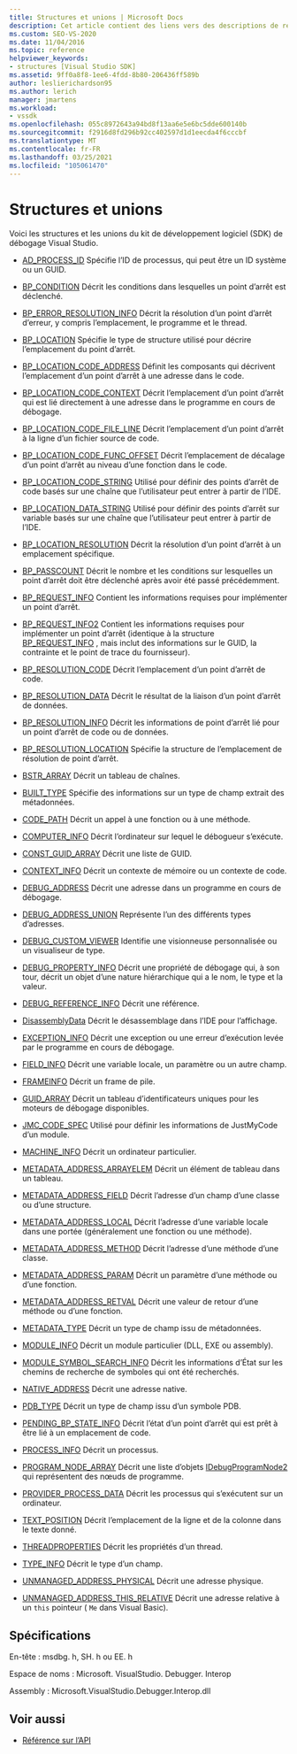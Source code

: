 ```yaml
---
title: Structures et unions | Microsoft Docs
description: Cet article contient des liens vers des descriptions de référence des structures et des unions dans le kit de développement logiciel (SDK) de débogage Visual Studio.
ms.custom: SEO-VS-2020
ms.date: 11/04/2016
ms.topic: reference
helpviewer_keywords:
- structures [Visual Studio SDK]
ms.assetid: 9ff0a8f8-1ee6-4fdd-8b80-206436ff589b
author: leslierichardson95
ms.author: lerich
manager: jmartens
ms.workload:
- vssdk
ms.openlocfilehash: 055c8972643a94bd8f13aa6e5e6bc5dde600140b
ms.sourcegitcommit: f2916d8fd296b92cc402597d1d1eecda4f6cccbf
ms.translationtype: MT
ms.contentlocale: fr-FR
ms.lasthandoff: 03/25/2021
ms.locfileid: "105061470"
---
```

# <a name="structures-and-unions"></a>Structures et unions
Voici les structures et les unions du kit de développement logiciel (SDK) de débogage Visual Studio.

- [AD_PROCESS_ID](../../../extensibility/debugger/reference/ad-process-id.md) Spécifie l’ID de processus, qui peut être un ID système ou un GUID.

- [BP_CONDITION](../../../extensibility/debugger/reference/bp-condition.md) Décrit les conditions dans lesquelles un point d’arrêt est déclenché.

- [BP_ERROR_RESOLUTION_INFO](../../../extensibility/debugger/reference/bp-error-resolution-info.md) Décrit la résolution d’un point d’arrêt d’erreur, y compris l’emplacement, le programme et le thread.

- [BP_LOCATION](../../../extensibility/debugger/reference/bp-location.md) Spécifie le type de structure utilisé pour décrire l’emplacement du point d’arrêt.

- [BP_LOCATION_CODE_ADDRESS](../../../extensibility/debugger/reference/bp-location-code-address.md) Définit les composants qui décrivent l’emplacement d’un point d’arrêt à une adresse dans le code.

- [BP_LOCATION_CODE_CONTEXT](../../../extensibility/debugger/reference/bp-location-code-context.md) Décrit l’emplacement d’un point d’arrêt qui est lié directement à une adresse dans le programme en cours de débogage.

- [BP_LOCATION_CODE_FILE_LINE](../../../extensibility/debugger/reference/bp-location-code-file-line.md) Décrit l’emplacement d’un point d’arrêt à la ligne d’un fichier source de code.

- [BP_LOCATION_CODE_FUNC_OFFSET](../../../extensibility/debugger/reference/bp-location-code-func-offset.md) Décrit l’emplacement de décalage d’un point d’arrêt au niveau d’une fonction dans le code.

- [BP_LOCATION_CODE_STRING](../../../extensibility/debugger/reference/bp-location-code-string.md) Utilisé pour définir des points d’arrêt de code basés sur une chaîne que l’utilisateur peut entrer à partir de l’IDE.

- [BP_LOCATION_DATA_STRING](../../../extensibility/debugger/reference/bp-location-data-string.md) Utilisé pour définir des points d’arrêt sur variable basés sur une chaîne que l’utilisateur peut entrer à partir de l’IDE.

- [BP_LOCATION_RESOLUTION](../../../extensibility/debugger/reference/bp-location-resolution.md) Décrit la résolution d’un point d’arrêt à un emplacement spécifique.

- [BP_PASSCOUNT](../../../extensibility/debugger/reference/bp-passcount.md) Décrit le nombre et les conditions sur lesquelles un point d’arrêt doit être déclenché après avoir été passé précédemment.

- [BP_REQUEST_INFO](../../../extensibility/debugger/reference/bp-request-info.md) Contient les informations requises pour implémenter un point d’arrêt.

- [BP_REQUEST_INFO2](../../../extensibility/debugger/reference/bp-request-info2.md) Contient les informations requises pour implémenter un point d’arrêt (identique à la structure [BP_REQUEST_INFO](../../../extensibility/debugger/reference/bp-request-info.md) , mais inclut des informations sur le GUID, la contrainte et le point de trace du fournisseur).

- [BP_RESOLUTION_CODE](../../../extensibility/debugger/reference/bp-resolution-code.md) Décrit l’emplacement d’un point d’arrêt de code.

- [BP_RESOLUTION_DATA](../../../extensibility/debugger/reference/bp-resolution-data.md) Décrit le résultat de la liaison d’un point d’arrêt de données.

- [BP_RESOLUTION_INFO](../../../extensibility/debugger/reference/bp-resolution-info.md) Décrit les informations de point d’arrêt lié pour un point d’arrêt de code ou de données.

- [BP_RESOLUTION_LOCATION](../../../extensibility/debugger/reference/bp-resolution-location.md) Spécifie la structure de l’emplacement de résolution de point d’arrêt.

- [BSTR_ARRAY](../../../extensibility/debugger/reference/bstr-array.md) Décrit un tableau de chaînes.

- [BUILT_TYPE](../../../extensibility/debugger/reference/built-type.md) Spécifie des informations sur un type de champ extrait des métadonnées.

- [CODE_PATH](../../../extensibility/debugger/reference/code-path.md) Décrit un appel à une fonction ou à une méthode.

- [COMPUTER_INFO](../../../extensibility/debugger/reference/computer-info.md) Décrit l’ordinateur sur lequel le débogueur s’exécute.

- [CONST_GUID_ARRAY](../../../extensibility/debugger/reference/const-guid-array.md) Décrit une liste de GUID.

- [CONTEXT_INFO](../../../extensibility/debugger/reference/context-info.md) Décrit un contexte de mémoire ou un contexte de code.

- [DEBUG_ADDRESS](../../../extensibility/debugger/reference/debug-address.md) Décrit une adresse dans un programme en cours de débogage.

- [DEBUG_ADDRESS_UNION](../../../extensibility/debugger/reference/debug-address-union.md) Représente l’un des différents types d’adresses.

- [DEBUG_CUSTOM_VIEWER](../../../extensibility/debugger/reference/debug-custom-viewer.md) Identifie une visionneuse personnalisée ou un visualiseur de type.

- [DEBUG_PROPERTY_INFO](../../../extensibility/debugger/reference/debug-property-info.md) Décrit une propriété de débogage qui, à son tour, décrit un objet d’une nature hiérarchique qui a le nom, le type et la valeur.

- [DEBUG_REFERENCE_INFO](../../../extensibility/debugger/reference/debug-reference-info.md) Décrit une référence.

- [DisassemblyData](../../../extensibility/debugger/reference/disassemblydata.md) Décrit le désassemblage dans l’IDE pour l’affichage.

- [EXCEPTION_INFO](../../../extensibility/debugger/reference/exception-info.md) Décrit une exception ou une erreur d’exécution levée par le programme en cours de débogage.

- [FIELD_INFO](../../../extensibility/debugger/reference/field-info.md) Décrit une variable locale, un paramètre ou un autre champ.

- [FRAMEINFO](../../../extensibility/debugger/reference/frameinfo.md) Décrit un frame de pile.

- [GUID_ARRAY](../../../extensibility/debugger/reference/guid-array.md) Décrit un tableau d’identificateurs uniques pour les moteurs de débogage disponibles.

- [JMC_CODE_SPEC](../../../extensibility/debugger/reference/jmc-code-spec.md) Utilisé pour définir les informations de JustMyCode d’un module.

- [MACHINE_INFO](../../../extensibility/debugger/reference/machine-info.md) Décrit un ordinateur particulier.

- [METADATA_ADDRESS_ARRAYELEM](../../../extensibility/debugger/reference/metadata-address-arrayelem.md) Décrit un élément de tableau dans un tableau.

- [METADATA_ADDRESS_FIELD](../../../extensibility/debugger/reference/metadata-address-field.md) Décrit l’adresse d’un champ d’une classe ou d’une structure.

- [METADATA_ADDRESS_LOCAL](../../../extensibility/debugger/reference/metadata-address-local.md) Décrit l’adresse d’une variable locale dans une portée (généralement une fonction ou une méthode).

- [METADATA_ADDRESS_METHOD](../../../extensibility/debugger/reference/metadata-address-method.md) Décrit l’adresse d’une méthode d’une classe.

- [METADATA_ADDRESS_PARAM](../../../extensibility/debugger/reference/metadata-address-param.md) Décrit un paramètre d’une méthode ou d’une fonction.

- [METADATA_ADDRESS_RETVAL](../../../extensibility/debugger/reference/metadata-address-retval.md) Décrit une valeur de retour d’une méthode ou d’une fonction.

- [METADATA_TYPE](../../../extensibility/debugger/reference/metadata-type.md) Décrit un type de champ issu de métadonnées.

- [MODULE_INFO](../../../extensibility/debugger/reference/module-info.md) Décrit un module particulier (DLL, EXE ou assembly).

- [MODULE_SYMBOL_SEARCH_INFO](../../../extensibility/debugger/reference/module-symbol-search-info.md) Décrit les informations d’État sur les chemins de recherche de symboles qui ont été recherchés.

- [NATIVE_ADDRESS](../../../extensibility/debugger/reference/native-address.md) Décrit une adresse native.

- [PDB_TYPE](../../../extensibility/debugger/reference/pdb-type.md) Décrit un type de champ issu d’un symbole PDB.

- [PENDING_BP_STATE_INFO](../../../extensibility/debugger/reference/pending-bp-state-info.md) Décrit l’état d’un point d’arrêt qui est prêt à être lié à un emplacement de code.

- [PROCESS_INFO](../../../extensibility/debugger/reference/process-info.md) Décrit un processus.

- [PROGRAM_NODE_ARRAY](../../../extensibility/debugger/reference/program-node-array.md) Décrit une liste d’objets [IDebugProgramNode2](../../../extensibility/debugger/reference/idebugprogramnode2.md) qui représentent des nœuds de programme.

- [PROVIDER_PROCESS_DATA](../../../extensibility/debugger/reference/provider-process-data.md) Décrit les processus qui s’exécutent sur un ordinateur.

- [TEXT_POSITION](../../../extensibility/debugger/reference/text-position.md) Décrit l’emplacement de la ligne et de la colonne dans le texte donné.

- [THREADPROPERTIES](../../../extensibility/debugger/reference/threadproperties.md) Décrit les propriétés d’un thread.

- [TYPE_INFO](../../../extensibility/debugger/reference/type-info.md) Décrit le type d’un champ.

- [UNMANAGED_ADDRESS_PHYSICAL](../../../extensibility/debugger/reference/unmanaged-address-physical.md) Décrit une adresse physique.

- [UNMANAGED_ADDRESS_THIS_RELATIVE](../../../extensibility/debugger/reference/unmanaged-address-this-relative.md) Décrit une adresse relative à un `this` pointeur ( `Me` dans Visual Basic).

## <a name="requirements"></a>Spécifications
 En-tête : msdbg. h, SH. h ou EE. h

 Espace de noms : Microsoft. VisualStudio. Debugger. Interop

 Assembly : Microsoft.VisualStudio.Debugger.Interop.dll

## <a name="see-also"></a>Voir aussi
- [Référence sur l’API](../../../extensibility/debugger/reference/api-reference-visual-studio-debugging.md)

